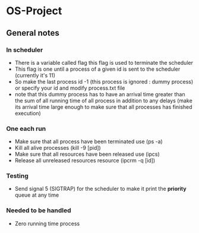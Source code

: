# OS-Project

## General notes

### In scheduler

* There is a variable called flag this flag is used to terminate the scheduler
* This flag is one until a process of a given id is sent to the scheduler (currently it's 11)
* So make the last process id -1 (this process is ignored : dummy process) or specify your id and modify process.txt
  file
* note that this dummy process has to have an arrival time greater than the sum of all running time of all process in
  addition to any delays (make its arrival time large enough to make sure that all processes has finished execution)

### One each run

* Make sure that all process have been terminated use (ps -a)
* Kill all alive processes (kill -9 [pid])
* Make sure that all resources have been released use (ipcs)
* Release all unreleased resources resource (ipcrm -q [id])

### Testing

* Send signal 5 (SIGTRAP) for the scheduler to make it print the **priority** queue at any time

### Needed to be handled
* Zero running time process